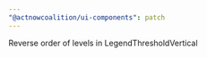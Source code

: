 ```yaml
---
"@actnowcoalition/ui-components": patch
---
```


Reverse order of levels in LegendThresholdVertical
